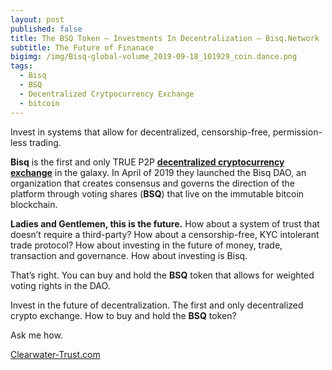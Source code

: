```yaml
---
layout: post
published: false
title: The BSQ Token – Investments In Decentralization – Bisq.Network
subtitle: The Future of Finanace
bigimg: /img/Bisq-global-volume_2019-09-18_101929_coin.dance.png
tags:
  - Bisq
  - BSQ
  - Decentralized Crytpocurrency Exchange
  - bitcoin
---
```

Invest in systems that allow for decentralized, censorship-free, permission-less trading.

**Bisq** is the first and only TRUE P2P **[decentralized cryptocurrency exchange](https://bisq.network)** in the galaxy. In April of 2019 they launched the Bisq DAO, an organization that creates consensus and governs the direction of the platform through voting shares (**BSQ**) that live on the immutable bitcoin blockchain.

**Ladies and Gentlemen, this is the future.**
How about a system of trust that doesn’t require a third-party? How about a censorship-free, KYC intolerant trade protocol? How about investing in the future of money, trade, transaction and governance. How about investing is Bisq.

That’s right. You can buy and hold the **BSQ** token that allows for weighted voting rights in the DAO.

Invest in the future of decentralization. The first and only decentralized crypto exchange. How to buy and hold the **BSQ** token?

Ask me how.

[Clearwater-Trust.com](https://clearwater-trust.com)

